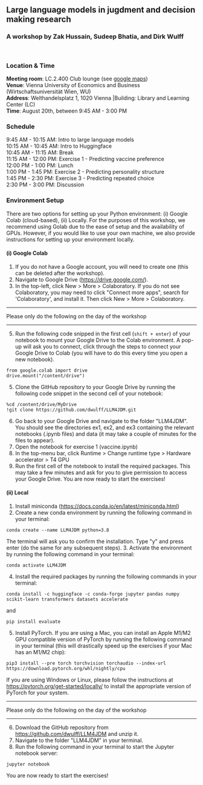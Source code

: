 ## Large language models in jugdment and decision making research
### A workshop by Zak Hussain, Sudeep Bhatia, and Dirk Wulff
<br>

### Location & Time
<b>Meeting room</b>: LC.2.400 Club lounge (see [google maps](https://goo.gl/maps/9NQky6m7Dx6pUQ5V6))<br> 
<b>Venue</b>: Vienna University of Economics and Business (Wirtschaftsuniversität Wien, WU)<br> 
<b>Address</b>: Welthandelsplatz 1, 1020 Vienna |Building: Library and Learning Center (LC)<br> 
<b>Time</b>: August 20th, between 9:45 AM - 3:00 PM

### Schedule
9:45 AM - 10:15 AM: Intro to large language models<br>
10:15 AM - 10:45 AM: Intro to Huggingface<br>
10:45 AM - 11:15 AM: Break<br>
11:15 AM - 12:00 PM: Exercise 1 - Predicting vaccine preference<br>
12:00 PM - 1:00 PM: Lunch<br>
1:00 PM - 1:45 PM: Exercise 2 - Predicting personality structure<br>
1:45 PM - 2:30 PM: Exercise 3 - Predicting repeated choice<br>
2:30 PM - 3:00 PM: Discussion<br>

### Environment Setup
There are two options for setting up your Python environment: (i) Google Colab (cloud-based), (ii) Locally. For the
purposes of this workshop, we recommend using Golab due to the ease of setup and the availability of GPUs. However, if
you would like to use your own machine, we also provide instructions for setting up your environment locally.

#### (i) Google Colab
1. If you do not have a Google account, you will need to create one (this can be deleted after the workshop).
2. Navigate to Google Drive (https://drive.google.com/).
3. In the top-left, click New > More > Colaboratory. If you do not see Colaboratory, you may need to click "Connect more apps", 
search for 'Colaboratory', and install it. Then click New > More > Colaboratory.

************
Please only do the following on the day of the workshop
***********

5. Run the following code snipped in the first cell (```shift + enter```) of your notebook to mount your Google Drive to the Colab environment.
A pop-up will ask you to connect, click through the steps to connect your Google Drive to Colab (you will have to do this
every time you open a new notebook).
```
from google.colab import drive
drive.mount("/content/drive")
```
5. Clone the GitHub repository to your Google Drive by running the following code snippet in the second cell of your notebook:
```
%cd /content/drive/MyDrive
!git clone https://github.com/dwulff/LLM4JDM.git
```
6. Go back to your Google Drive and navigate to the folder "LLM4JDM". You should see the directories ex1, ex2, and ex3 
containing the relevant notebooks (.ipynb files) and data (it may take  a couple of minutes for the files to appear).
7. Open the notebook for exercise 1 (vaccine.ipynb)
8. In the top-menu bar, click Runtime > Change runtime type > Hardware accelerator > T4 GPU
9. Run the first cell of the notebook to install the required packages. This may take a few minutes and ask for you to
give permission to access your Google Drive. 
You are now ready to start the exercises!

#### (ii) Local
1. Install miniconda  (https://docs.conda.io/en/latest/miniconda.html)
2. Create a new conda environment by running the following command in your terminal:
```
conda create --name LLM4JDM python=3.8
```
The terminal will ask you to confirm the installation. Type "y" and press enter (do the same for any subsequent steps).
3. Activate the environment by running the following command in your terminal:
```
conda activate LLM4JDM
```
4. Install the required packages by running the following commands in your terminal:
```
conda install -c huggingface -c conda-forge jupyter pandas numpy scikit-learn transformers datasets accelerate
```
and
```
pip install evaluate
```
5. Install PyTorch. If you are using a Mac, you can install an Apple M1/M2 GPU compatible version of PyTorch by running the 
following command in your terminal (this will drastically speed up the exercises if your Mac has an M1/M2 chip):
```
pip3 install --pre torch torchvision torchaudio --index-url https://download.pytorch.org/whl/nightly/cpu
```
If you are using Windows or Linux, please follow the instructions at https://pytorch.org/get-started/locally/ to install
the appropriate version of PyTorch for your system.

************
Please only do the following on the day of the workshop
***********

6. Download the GitHub repository from https://github.com/dwulff/LLM4JDM and unzip it.
7. Navigate to the folder "LLM4JDM" in your terminal.
8. Run the following command in your terminal to start the Jupyter notebook server:
```
jupyter notebook
```
You are now ready to start the exercises!






